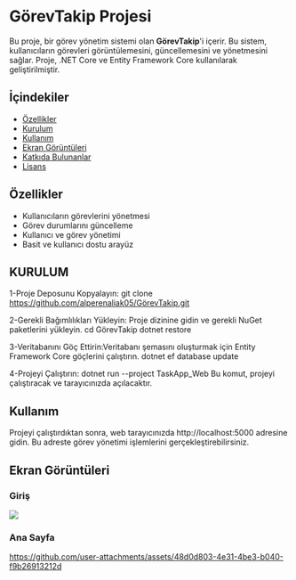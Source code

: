 # GörevTakip Projesi

Bu proje, bir görev yönetim sistemi olan **GörevTakip**'i içerir. Bu sistem, kullanıcıların görevleri görüntülemesini, güncellemesini ve yönetmesini sağlar. Proje, .NET Core ve Entity Framework Core kullanılarak geliştirilmiştir.

## İçindekiler

- [Özellikler](#özellikler)
- [Kurulum](#kurulum)
- [Kullanım](#kullanım)
- [Ekran Görüntüleri](#ekran-görüntüleri)
- [Katkıda Bulunanlar](#katkıda-bulunanlar)
- [Lisans](#lisans)

## Özellikler

- Kullanıcıların görevlerini yönetmesi
- Görev durumlarını güncelleme
- Kullanıcı ve görev yönetimi
- Basit ve kullanıcı dostu arayüz


## KURULUM

1-Proje Deposunu Kopyalayın:
git clone https://github.com/alperenaliak05/GörevTakip.git

2-Gerekli Bağımlılıkları Yükleyin: Proje dizinine gidin ve gerekli NuGet paketlerini yükleyin.
cd GörevTakip
dotnet restore

3-Veritabanını Göç Ettirin:Veritabanı şemasını oluşturmak için Entity Framework Core göçlerini çalıştırın.
dotnet ef database update

4-Projeyi Çalıştırın:
dotnet run --project TaskApp_Web
Bu komut, projeyi çalıştıracak ve tarayıcınızda açılacaktır.

## Kullanım

Projeyi çalıştırdıktan sonra, web tarayıcınızda http://localhost:5000 adresine gidin. Bu adreste görev yönetimi işlemlerini gerçekleştirebilirsiniz.

## Ekran Görüntüleri
### Giriş
<img src="https://github.com/user-attachments/assets/cca381f9-92ac-4ca2-9596-326dbf05a55b
"/>
### Ana Sayfa
https://github.com/user-attachments/assets/48d0d803-4e31-4be3-b040-f9b26913212d






























